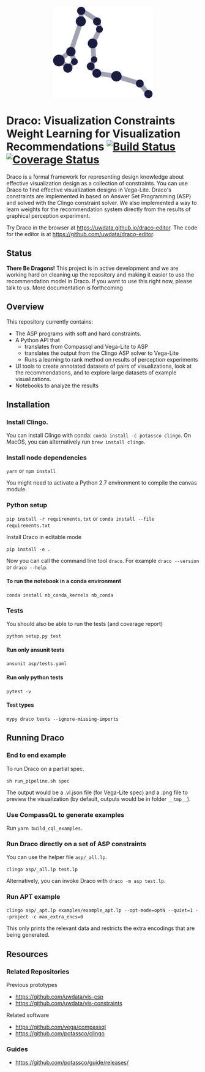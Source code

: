 <p align="center">
   <a href="https://uwdata.github.io/draco/">
      <img src="logos/dark/logo-dark.png" width=260></img>
   </a>
</p>

# Draco: Visualization Constraints Weight Learning for Visualization Recommendations [![Build Status](https://travis-ci.org/uwdata/draco.svg?branch=master)](https://travis-ci.org/uwdata/draco) [![Coverage Status](https://coveralls.io/repos/github/uwdata/draco/badge.svg?branch=master)](https://coveralls.io/github/uwdata/draco?branch=master)

Draco is a formal framework for representing design knowledge about effective visualization design as a collection of constraints. You can use Draco to find effective visualization designs in Vega-Lite. Draco's constraints are implemented in based on Answer Set Programming (ASP) and solved with the Clingo constraint solver. We also implemented a way to learn weights for the recommendation system directly from the results of graphical perception experiment.

Try Draco in the browser at https://uwdata.github.io/draco-editor. The code for the editor is at https://github.com/uwdata/draco-editor.

## Status

**There Be Dragons!** This project is in active development and we are working hard on cleaning up the repository and making it easier to use the recommendation model in Draco. If you want to use this right now, please talk to us. More documentation is forthcoming

## Overview

This repository currently contains:

* The ASP programs with soft and hard constraints.
* A Python API that
    * translates from Compassql and Vega-Lite to ASP
    * translates the output from the Clingo ASP solver to Vega-Lite
    * Runs a learning to rank method on results of perception experiments
* UI tools to create annotated datasets of pairs of visualizations, look at the recommendations, and to explore large datasets of example visualizations.
* Notebooks to analyze the results

## Installation

### Install Clingo.

You can install Clingo with conda: `conda install -c potassco clingo`. On MacOS, you can alternatively run `brew install clingo`.

### Install node dependencies

`yarn` or `npm install`

You might need to activate a Python 2.7 environment to compile the canvas module.

### Python setup

`pip install -r requirements.txt` or `conda install --file requirements.txt`

Install Draco in editable mode

`pip install -e .`

Now you can call the command line tool `draco`. For example `draco --version` or `draco --help`.

#### To run the notebook in a conda environment

`conda install nb_conda_kernels nb_conda`

### Tests

You should also be able to run the tests (and coverage report)

`python setup.py test`

#### Run only ansunit tests

`ansunit asp/tests.yaml`

#### Run only python tests

`pytest -v`

#### Test types

`mypy draco tests --ignore-missing-imports`

## Running Draco

### End to end example

To run Draco on a partial spec.

`sh run_pipeline.sh spec`

The output would be a .vl.json file (for Vega-Lite spec) and a .png file to preview the visualization (by default, outputs would be in folder `__tmp__`).

### Use CompassQL to generate examples

Run `yarn build_cql_examples`.

### Run Draco directly on a set of ASP constraints

You can use the helper file `asp/_all.lp`.

`clingo asp/_all.lp test.lp`

Alternatively, you can invoke Draco with `draco -m asp test.lp`.

### Run APT example

`clingo asp/_apt.lp examples/example_apt.lp --opt-mode=optN --quiet=1 --project -c max_extra_encs=0`

This only prints the relevant data and restricts the extra encodings that are being generated.

## Resources

### Related Repositories

Previous prototypes

* https://github.com/uwdata/vis-csp
* https://github.com/uwdata/vis-constraints

Related software

* https://github.com/vega/compassql
* https://github.com/potassco/clingo

### Guides

* https://github.com/potassco/guide/releases/

